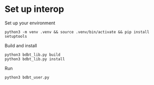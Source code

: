# Set up interop

Set up your environment
```
python3 -m venv .venv && source .venv/bin/activate && pip install setuptools
```

Build and install
```
python3 bdbt_lib.py build
python3 bdbt_lib.py install
```

Run
```
python3 bdbt_user.py
```
